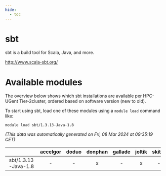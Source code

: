 ```yaml
---
hide:
  - toc
---
```


sbt
===


sbt is a build tool for Scala, Java, and more.

http://www.scala-sbt.org/
# Available modules


The overview below shows which sbt installations are available per HPC-UGent Tier-2cluster, ordered based on software version (new to old).

To start using sbt, load one of these modules using a `module load` command like:

```shell
module load sbt/1.3.13-Java-1.8
```

*(This data was automatically generated on Fri, 08 Mar 2024 at 09:35:19 CET)*  

| |accelgor|doduo|donphan|gallade|joltik|skitty|
| :---: | :---: | :---: | :---: | :---: | :---: | :---: |
|sbt/1.3.13-Java-1.8|-|-|x|-|x|-|
